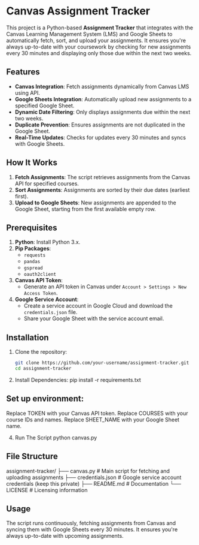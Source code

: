 # Canvas Assignment Tracker

This project is a Python-based **Assignment Tracker** that integrates with the Canvas Learning Management System (LMS) and Google Sheets to automatically fetch, sort, and upload your assignments. It ensures you're always up-to-date with your coursework by checking for new assignments every 30 minutes and displaying only those due within the next two weeks.

## Features

- **Canvas Integration**: Fetch assignments dynamically from Canvas LMS using API.
- **Google Sheets Integration**: Automatically upload new assignments to a specified Google Sheet.
- **Dynamic Date Filtering**: Only displays assignments due within the next two weeks.
- **Duplicate Prevention**: Ensures assignments are not duplicated in the Google Sheet.
- **Real-Time Updates**: Checks for updates every 30 minutes and syncs with Google Sheets.

## How It Works

1. **Fetch Assignments**: The script retrieves assignments from the Canvas API for specified courses.
2. **Sort Assignments**: Assignments are sorted by their due dates (earliest first).
3. **Upload to Google Sheets**: New assignments are appended to the Google Sheet, starting from the first available empty row.

## Prerequisites

1. **Python**: Install Python 3.x.
2. **Pip Packages**:
   - `requests`
   - `pandas`
   - `gspread`
   - `oauth2client`
3. **Canvas API Token**:
   - Generate an API token in Canvas under `Account > Settings > New Access Token`.
4. **Google Service Account**:
   - Create a service account in Google Cloud and download the `credentials.json` file.
   - Share your Google Sheet with the service account email.

## Installation

1. Clone the repository:
   ```bash
   git clone https://github.com/your-username/assignment-tracker.git
   cd assignment-tracker

2. Install Dependencies:
  pip install -r requirements.txt

## Set up environment:

Replace TOKEN with your Canvas API token.
Replace COURSES with your course IDs and names.
Replace SHEET_NAME with your Google Sheet name.

4. Run The Script
  python canvas.py

## File Structure

assignment-tracker/
├── canvas.py          # Main script for fetching and uploading assignments
├── credentials.json   # Google service account credentials (keep this private)
├── README.md          # Documentation
└── LICENSE            # Licensing information

## Usage
The script runs continuously, fetching assignments from Canvas and syncing them with Google Sheets every 30 minutes.
It ensures you're always up-to-date with upcoming assignments.


